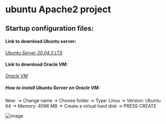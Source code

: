 # ubuntu Apache2 project

## Startup configuration files:

#### Link to download Ubuntu server: 
*[Ubuntu Server 20.04.3 LTS](https://ubuntu.com/download/server)* 

#### Link to download Oracle VM: 
*[Oracle VM](https://www.virtualbox.org/wiki/Downloads)*

##### How to install Ubuntu Server on Oracle VM:
New:
-> Change name 
-> Choose folder 
-> Type: Linux
-> Version: Ubuntu 64
-> Memory: 4096 MB
-> Create a virtual hard disk
-> PRESS CREATE

![image](https://github.com/BeNNeTTcik/ubuntu/assets/42866234/89834e7f-a8ca-4f52-b507-3245ee75aac7)
 
